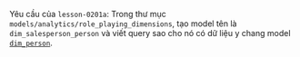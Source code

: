 Yêu cầu của `lesson-0201a`: Trong thư mục `models/analytics/role_playing_dimensions`, tạo model tên là `dim_salesperson_person` và viết query sao cho nó có dữ liệu y chang model [`dim_person`](../models/analytics/dim_person.sql).
